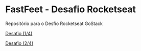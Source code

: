 # FastFeet - Desafio Rocketseat

Repositório para o Desfio Rocketseat GoStack

[Desafio (1/4)](https://github.com/Rocketseat/bootcamp-gostack-desafio-02)

[Desafio (2/4)](https://github.com/Rocketseat/bootcamp-gostack-desafio-03)

